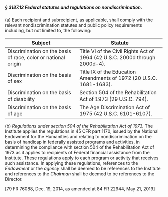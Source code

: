 ##### § 3187.12 Federal statutes and regulations on nondiscrimination. #####

(a) Each recipient and subrecipient, as applicable, shall comply with the relevant nondiscrimination statutes and public policy requirements including, but not limited to, the following:

|                           Subject                           |                                  Statute                                  |
|-------------------------------------------------------------|---------------------------------------------------------------------------|
|Discrimination on the basis of race, color or national origin|Title VI of the Civil Rights Act of 1964 (42 U.S.C. 2000d through 2000d-4).|
|             Discrimination on the basis of sex              |    Title IX of the Education Amendments of 1972 (20 U.S.C. 1681-1683).    |
|          Discrimination on the basis of disability          |      Section 504 of the Rehabilitation Act of 1973 (29 U.S.C. 794).       |
|             Discrimination on the basis of age              |         The Age Discrimination Act of 1975 (42 U.S.C. 6101-6107).         |

(b) *Regulations under section 504 of the Rehabilitation Act of 1973.* The Institute applies the regulations in 45 CFR part 1170, issued by the National Endowment for the Humanities and relating to nondiscrimination on the basis of handicap in federally assisted programs and activities, in determining the compliance with section 504 of the Rehabilitation Act of 1973 as it applies to recipients of Federal financial assistance from the Institute. These regulations apply to each program or activity that receives such assistance. In applying these regulations, references to the *Endowment* or the *agency* shall be deemed to be references to the Institute and references to the *Chairman* shall be deemed to be references to the Director.

[79 FR 76088, Dec. 19, 2014, as amended at 84 FR 22944, May 21, 2019]